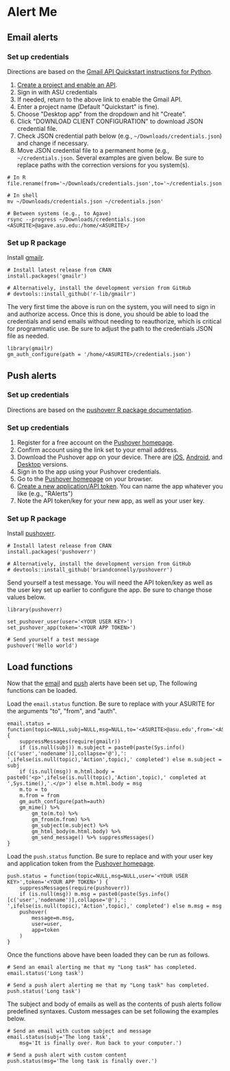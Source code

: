 # Alert Me

## Email alerts

### Set up credentials
Directions are based on the [Gmail API Quickstart instructions for Python](https://developers.google.com/gmail/api/quickstart/python).

1. [Create a project and enable an API](https://developers.google.com/workspace/guides/create-project).
2. Sign in with ASU credentials
3. If needed, return to the above link to enable the Gmail API.
4. Enter a project name (Default "Quickstart" is fine).
5. Choose "Desktop app" from the dropdown and hit "Create".
6. Click "DOWNLOAD CLIENT CONFIGURATION" to download JSON credential file.
7. Check JSON credential path below (e.g., `~/Downloads/credentials.json`) and change if necessary.
8. Move JSON credential file to a permanent home (e.g., `~/credentials.json`. Several examples are given below. Be sure to replace paths with the correction versions for you system(s).

```
# In R
file.rename(from='~/Downloads/credentials.json',to='~/credentials.json')
```

```
# In shell
mv ~/Downloads/credentials.json ~/credentials.json'
```

```
# Between systems (e.g., to Agave)
rsync --progress ~/Downloads/credentials.json <ASURITE>@agave.asu.edu:/home/<ASURITE>/
```

### Set up R package

Install [gmailr](https://gmailr.r-lib.org/).

```
# Install latest release from CRAN
install.packages('gmailr')

# Alternatively, install the development version from GitHub
# devtools::install_github('r-lib/gmailr')
```

The very first time the above is run on the system, you will need to sign in and authorize access. Once this is done, you should be able to load the credentials and send emails without needing to reauthorize, which is critical for programmatic use. Be sure to adjust the path to the credentials JSON file as needed.

```
library(gmailr)
gm_auth_configure(path = '/home/<ASURITE>/credentials.json')
```

## Push alerts 

### Set up credentials
Directions are based on the [pushoverr R package documentation](https://briandconnelly.github.io/pushoverr/).

### Set up credentials
1. Register for a free account on the [Pushover homepage](https://pushover.net).
2. Confirm account using the link set to your email address.
3. Download the Pushover app on your device. There are [iOS](https://apps.apple.com/us/app/pushover-notifications/id506088175), [Android](https://play.google.com/store/apps/details?id=net.superblock.pushover), and [Desktop](https://pushover.net/clients/desktop) versions.
4. Sign in to the app using your Pushover credentials.
5. Go to the [Pushover homepage](https://pushover.net) on your browser.
6. [Create a new application/API token](https://pushover.net/apps/build). You can name the app whatever you like (e.g., "RAlerts") 
7. Note the API token/key for your new app, as well as your user key.

### Set up R package

Install [pushoverr](https://briandconnelly.github.io/pushoverr/).

```
# Install latest release from CRAN
install.packages('pushoverr')

# Alternatively, install the development version from GitHub
# devtools::install_github('briandconnelly/pushoverr')
```

Send yourself a test message. You will need the API token/key as well as the user key set up earlier to configure the app. Be sure to change those values below.

```
library(pushoverr)

set_pushover_user(user='<YOUR USER KEY>')
set_pushover_app(token='<YOUR APP TOKEN>')

# Send yourself a test message
pushover('Hello world')
```

## Load functions

Now that the [email](Email-alerts) and [push](Push-alerts) alerts have been set up, The following functions can be loaded.

Load the `email.status` function. Be sure to replace <ASURITE> with your ASURITE for the arguments "to", "from", and "auth".

```
email.status = function(topic=NULL,subj=NULL,msg=NULL,to='<ASURITE>@asu.edu',from='<ASURITE>@asu.edu',auth='/home/<ASURITE>/credentials.json') {
	suppressMessages(require(gmailr))
	if (is.null(subj)) m.subject = paste0(paste(Sys.info()[c('user','nodename')],collapse='@'),': ',ifelse(is.null(topic),'Action',topic),' completed') else m.subject = subj
	if (is.null(msg)) m.html.body = paste0('<p>',ifelse(is.null(topic),'Action',topic),' completed at ',Sys.time(),'.</p>') else m.html.body = msg
	m.to = to
	m.from = from
	gm_auth_configure(path=auth)
	gm_mime() %>%
		gm_to(m.to) %>%
		gm_from(m.from) %>%
		gm_subject(m.subject) %>%
		gm_html_body(m.html.body) %>%
		gm_send_message() %>% suppressMessages()
}
```

Load the `push.status` function. Be sure to replace <YOUR USER KEY> and <YOUR APP TOKEN> with your user key and application token from the [Pushover homepage](https://pushover.net).

```
push.status = function(topic=NULL,msg=NULL,user='<YOUR USER KEY>',token='<YOUR APP TOKEN>') {
	suppressMessages(require(pushoverr))
	if (is.null(msg)) m.msg = paste0(paste(Sys.info()[c('user','nodename')],collapse='@'),': ',ifelse(is.null(topic),'Action',topic),' completed') else m.msg = msg
	pushover(
		message=m.msg,
		user=user,
		app=token
	)
}
```

Once the functions above have been loaded they can be run as follows.

```
# Send an email alerting me that my "Long task" has completed.
email.status('Long task')

# Send a push alert alerting me that my "Long task" has completed.
push.status('Long task')
```

The subject and body of emails as well as the contents of push alerts follow predefined syntaxes. Custom messages can be set following the examples below.

```
# Send an email with custom subject and message
email.status(subj='The long task',
	msg='It is finally over. Run back to your computer.')

# Send a push alert with custom content
push.status(msg='The long task is finally over.')
```
